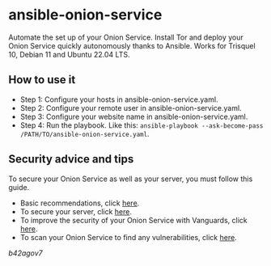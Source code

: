 # ansible-onion-service
Automate the set up of your Onion Service. Install Tor and deploy your Onion Service quickly autonomously thanks to Ansible.
Works for Trisquel 10, Debian 11 and Ubuntu 22.04 LTS.

## How to use it

- Step 1: Configure your hosts in ansible-onion-service.yaml.
- Step 2: Configure your remote user in ansible-onion-service.yaml.
- Step 3: Configure your website name in ansible-onion-service.yaml.
- Step 4: Run the playbook. Like this: ```ansible-playbook --ask-become-pass /PATH/TO/ansible-onion-service.yaml```.

## Security advice and tips

To secure your Onion Service as well as your server, you must follow this guide.
- Basic recommendations, click [here](https://community.torproject.org/onion-services/advanced/opsec/).
- To secure your server, click [here](https://gitlab.torproject.org/legacy/trac/-/wikis/doc/OperationalSecurity).
- To improve the security of your Onion Service with Vanguards, click [here](https://blog.torproject.org/announcing-vanguards-add-onion-services/).
- To scan your Onion Service to find any vulnerabilities, click [here](https://onionscan.org/).

*b42agov7*
